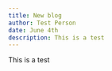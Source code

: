 ```yaml
---
title: New blog
author: Test Person
date: June 4th
description: This is a test
---
```

This is a test